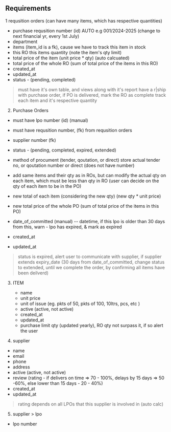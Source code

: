 ## Requirements

1 requsition orders (can have many items, which has respective quantities) 
 - purchase requsition number (id) AUTO e.g 001/2024-2025 (change to next financial yr, every 1st July)
 - department
 - items (item_id is a fk), cause we have to track this item in stock
 - this RO this items quantity (note the item's qty limit)
 - total price of the item (unit price * qty) (auto calcuated)
 - total price of the whole RO (sum of total price of the items in this RO)
 - created_at
 - updated_at
 - status - (pending, completed)


> must have it's own table, and views along with it's report
> have a r|ship with purchase order, if PO is delivered, mark the RO as complete
> track each item and it's respective quantity

2. Purchase Orders 
 - must have lpo number (id) (manual)
 - must have requsition number, (fk) from requsition orders
 - supplier number (fk)
 - status - (pending, completed, expired, extended)
 - method of procument (tender, qoutation, or direct) store actual tender no, or qoutation number or direct (does not have number)
 - add same items and their qty as in ROs, but can modify the actual qty on each item, which must be less than qty in RO (user can decide on the qty of each item to be in the PO)
 - new total of each item (considering the new qty) (new qty * unit price)
 - new total price of the whole PO (sum of total price of the items in this PO)
 - date_of_committed (manual) -- datetime, if this lpo is older than 30 days from this, warn - lpo has expired, & mark as expired

 - created_at
 - updated_at

> status is expired, alert user to communicate with supplier, if supplier extends expiry_date (30 days from date_of_committed, change status to extended, until we complete the order, by confirming all items have been deilverd)

3. ITEM 
   - name
   - unit price
   - unit of issue (eg. pkts of 50, pkts of 100, 10ltrs, pcs, etc )
   - active (active, not active)
   - created_at
   - updated_at
   - purchase limit qty (updated yearly), RO qty not surpass it, if so alert the user

4. supplier
  - name
  - email
  - phone
  - address
  - active (active, not active)
  - review (rating - if delivers on time => 70 - 100%, delays by 15 days => 50 -60%, else lower than 15 days - 20 - 40%)
   - created_at
   - updated_at


 > rating depends on all LPOs that this supplier is involved in (auto calc)



 5. supplier > lpo
   - lpo number

